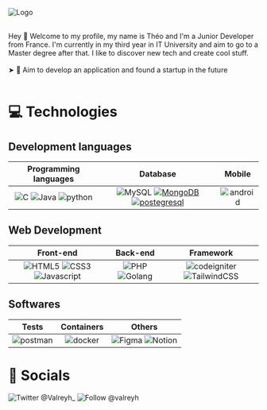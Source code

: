 ![Logo](https://i.imgur.com/fNgtxEm.png)

<br/>
Hey 👋 Welcome to my profile, my name is Théo and I'm a Junior Developer from France. I'm currently in my third year in IT University and aim to go to a Master degree after that. I like to discover new tech and create cool stuff.
<br/>
<br/>
➤ 🎯 Aim to develop an application and found a startup in the future
<br/>
<br/>

# 💻 Technologies 

## Development languages

| Programming languages | Database | Mobile |
|:---------------------:|:--------:|:------:|
| ![C](https://img.shields.io/badge/c-%2300599C.svg?style=for-the-badge&logo=c&logoColor=white) ![Java](https://img.shields.io/badge/java-%23ED8B00.svg?style=for-the-badge&logo=java&logoColor=white) ![python](https://img.shields.io/badge/python-yellow?style=for-the-badge&logo=python&logoColor=white) | ![MySQL](https://img.shields.io/badge/mysql-%2300f.svg?style=for-the-badge&logo=mysql&logoColor=white) [![MongoDB](https://img.shields.io/badge/MongoDB-2ea44f?style=for-the-badge&logo=mongodb&logoColor=white)](https://) [![postegresql](https://img.shields.io/badge/postegresql-blue?style=for-the-badge&logo=postgresql&logoColor=white)](https://) | ![android](https://img.shields.io/badge/android-darkgreen?style=for-the-badge&logo=android&logoColor=white) |

## Web Development

| Front-end | Back-end | Framework | 
|:---------:|:--------:|:---------:|
| ![HTML5](https://img.shields.io/badge/html5-%23E34F26.svg?style=for-the-badge&logo=html5&logoColor=white) ![CSS3](https://img.shields.io/badge/css3-%231572B6.svg?style=for-the-badge&logo=css3&logoColor=white) ![Javascript](https://img.shields.io/badge/Javascript-yellow?style=for-the-badge&logo=javascript&logoColor=white) | ![PHP](https://img.shields.io/badge/php-%23777BB4.svg?style=for-the-badge&logo=php&logoColor=white) ![Golang](https://img.shields.io/badge/Golang-blue?style=for-the-badge&logo=go&logoColor=white) | ![codeigniter](https://img.shields.io/badge/codeigniter-orange?style=for-the-badge&logo=codeigniter&logoColor=white) ![TailwindCSS](https://img.shields.io/badge/tailwindcss-%2338B2AC.svg?style=for-the-badge&logo=tailwind-css&logoColor=white) |

## Softwares

| Tests | Containers | Others |
|:-----:|:----------:|:------:|
| ![postman](https://img.shields.io/badge/postman-orange?style=for-the-badge&logo=postman&logoColor=white) | ![docker](https://img.shields.io/badge/docker-blue?style=for-the-badge&logo=docker&logoColor=white) | ![Figma](https://img.shields.io/badge/figma-%23F24E1E.svg?style=for-the-badge&logo=figma&logoColor=white) ![Notion](https://img.shields.io/badge/Notion-%23000000.svg?style=for-the-badge&logo=notion&logoColor=white) |

# 📱 Socials

![Twitter @Valreyh_](https://img.shields.io/badge/Twitter-lightblue?style=for-the-badge&logo=twitter&logoColor=white) ![Follow @valreyh](https://img.shields.io/static/v1?label=&message=Follow+%40valreyh&color=gray&style=for-the-badge&logo=github&logoColor=white)
